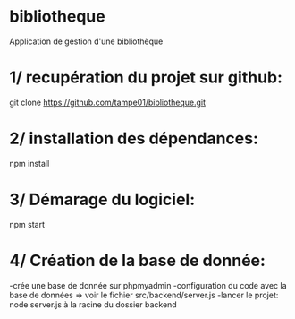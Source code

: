# bibliotheque
Application de gestion d'une bibliothèque
# 1/ recupération du projet sur github:
git clone https://github.com/tampe01/bibliotheque.git

# 2/ installation des dépendances:
npm install

# 3/ Démarage du logiciel:
npm start

# 4/ Création de la base de donnée:
-crée une base de donnée sur phpmyadmin
-configuration du code avec la base de données => voir le fichier src/backend/server.js
-lancer le projet: node server.js à la racine du dossier backend
